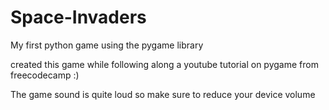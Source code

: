 # Space-Invaders
My first python game using the pygame library

created this game while following along a youtube tutorial on pygame from freecodecamp :)

The game sound is quite loud so make sure to reduce your device volume
